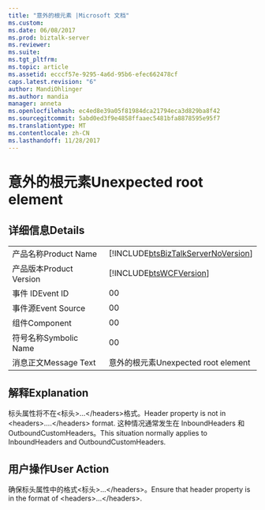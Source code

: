 ```yaml
---
title: "意外的根元素 |Microsoft 文档"
ms.custom: 
ms.date: 06/08/2017
ms.prod: biztalk-server
ms.reviewer: 
ms.suite: 
ms.tgt_pltfrm: 
ms.topic: article
ms.assetid: ecccf57e-9295-4a6d-95b6-efec662478cf
caps.latest.revision: "6"
author: MandiOhlinger
ms.author: mandia
manager: anneta
ms.openlocfilehash: ec4ed8e39a05f81984dca21794eca3d829ba8f42
ms.sourcegitcommit: 5abd0ed3f9e4858ffaaec5481bfa8878595e95f7
ms.translationtype: MT
ms.contentlocale: zh-CN
ms.lasthandoff: 11/28/2017
---
```

# <a name="unexpected-root-element"></a><span data-ttu-id="90afb-102">意外的根元素</span><span class="sxs-lookup"><span data-stu-id="90afb-102">Unexpected root element</span></span>
## <a name="details"></a><span data-ttu-id="90afb-103">详细信息</span><span class="sxs-lookup"><span data-stu-id="90afb-103">Details</span></span>  
  
|||  
|-|-|  
|<span data-ttu-id="90afb-104">产品名称</span><span class="sxs-lookup"><span data-stu-id="90afb-104">Product Name</span></span>|[!INCLUDE[btsBizTalkServerNoVersion](../includes/btsbiztalkservernoversion-md.md)]|  
|<span data-ttu-id="90afb-105">产品版本</span><span class="sxs-lookup"><span data-stu-id="90afb-105">Product Version</span></span>|[!INCLUDE[btsWCFVersion](../includes/btswcfversion-md.md)]|  
|<span data-ttu-id="90afb-106">事件 ID</span><span class="sxs-lookup"><span data-stu-id="90afb-106">Event ID</span></span>|<span data-ttu-id="90afb-107">0</span><span class="sxs-lookup"><span data-stu-id="90afb-107">0</span></span>|  
|<span data-ttu-id="90afb-108">事件源</span><span class="sxs-lookup"><span data-stu-id="90afb-108">Event Source</span></span>|<span data-ttu-id="90afb-109">0</span><span class="sxs-lookup"><span data-stu-id="90afb-109">0</span></span>|  
|<span data-ttu-id="90afb-110">组件</span><span class="sxs-lookup"><span data-stu-id="90afb-110">Component</span></span>|<span data-ttu-id="90afb-111">0</span><span class="sxs-lookup"><span data-stu-id="90afb-111">0</span></span>|  
|<span data-ttu-id="90afb-112">符号名称</span><span class="sxs-lookup"><span data-stu-id="90afb-112">Symbolic Name</span></span>|<span data-ttu-id="90afb-113">0</span><span class="sxs-lookup"><span data-stu-id="90afb-113">0</span></span>|  
|<span data-ttu-id="90afb-114">消息正文</span><span class="sxs-lookup"><span data-stu-id="90afb-114">Message Text</span></span>|<span data-ttu-id="90afb-115">意外的根元素</span><span class="sxs-lookup"><span data-stu-id="90afb-115">Unexpected root element</span></span>|  
  
## <a name="explanation"></a><span data-ttu-id="90afb-116">解释</span><span class="sxs-lookup"><span data-stu-id="90afb-116">Explanation</span></span>  
 <span data-ttu-id="90afb-117">标头属性将不在\<标头\>...\</headers\>格式。</span><span class="sxs-lookup"><span data-stu-id="90afb-117">Header property is not in \<headers\>….\</headers\> format.</span></span> <span data-ttu-id="90afb-118">这种情况通常发生在 InboundHeaders 和 OutboundCustomHeaders。</span><span class="sxs-lookup"><span data-stu-id="90afb-118">This situation normally applies to InboundHeaders and OutboundCustomHeaders.</span></span>  
  
## <a name="user-action"></a><span data-ttu-id="90afb-119">用户操作</span><span class="sxs-lookup"><span data-stu-id="90afb-119">User Action</span></span>  
 <span data-ttu-id="90afb-120">确保标头属性中的格式\<标头\>...\</headers\>。</span><span class="sxs-lookup"><span data-stu-id="90afb-120">Ensure that header property is in the format of  \<headers\>…\</headers\>.</span></span>